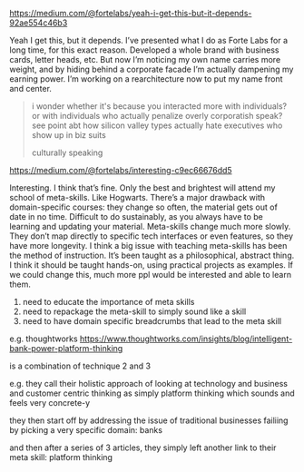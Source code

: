 https://medium.com/@fortelabs/yeah-i-get-this-but-it-depends-92ae554c46b3

Yeah I get this, but it depends. I’ve presented what I do as Forte Labs for a long time, for this exact reason. Developed a whole brand with business cards, letter heads, etc. But now I’m noticing my own name carries more weight, and by hiding behind a corporate facade I’m actually dampening my earning power. I’m working on a rearchitecture now to put my name front and center.


> i wonder whether it's because you interacted more with individuals? or with individuals who actually penalize overly corporatish speak? see point abt how silicon valley types actually hate executives who show up in biz suits
> 
> culturally speaking
> 

https://medium.com/@fortelabs/interesting-c9ec66676dd5

Interesting. I think that’s fine. Only the best and brightest will attend my school of meta-skills. Like Hogwarts.
There’s a major drawback with domain-specific courses: they change so often, the material gets out of date in no time. Difficult to do sustainably, as you always have to be learning and updating your material. Meta-skills change much more slowly. They don’t map directly to specific tech interfaces or even features, so they have more longevity.
I think a big issue with teaching meta-skills has been the method of instruction. It’s been taught as a philosophical, abstract thing. I think it should be taught hands-on, using practical projects as examples. If we could change this, much more ppl would be interested and able to learn them.

1. need to educate the importance of meta skills
2. need to repackage the meta-skill to simply sound like a skill
3. need to have domain specific breadcrumbs that lead to the meta skill

e.g. thoughtworks https://www.thoughtworks.com/insights/blog/intelligent-bank-power-platform-thinking

is a combination of technique 2 and 3

e.g. they call their holistic approach of looking at technology and business and customer centric thinking as simply platform thinking which sounds and feels very concrete-y

they then start off by addressing the issue of traditional businesses failiing by picking a very specific domain: banks

and then after a series of 3 articles, they simply left another link to their meta skill: platform thinking

